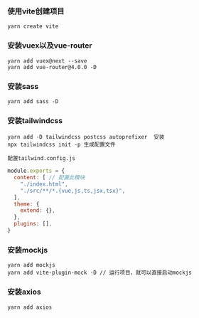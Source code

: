 ### 使用vite创建项目
```
yarn create vite
```
### 安装vuex以及vue-router
```
yarn add vuex@next --save
yarn add vue-router@4.0.0 -D
```
### 安装sass
```
yarn add sass -D
```
### 安装tailwindcss
```
yarn add -D tailwindcss postcss autoprefixer  安装
npx tailwindcss init -p 生成配置文件
```
`配置tailwind.config.js`
```js
module.exports = {
  content: [ // 配置此模块
    "./index.html",
    "./src/**/*.{vue,js,ts,jsx,tsx}",
  ],
  theme: {
    extend: {},
  },
  plugins: [],
}

```
### 安装mockjs
```
yarn add mockjs
yarn add vite-plugin-mock -D // 运行项目，就可以直接启动mockjs
```
### 安装axios
```
yarn add axios
```